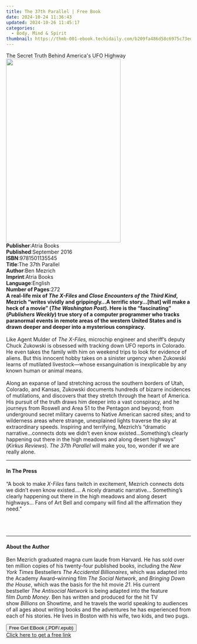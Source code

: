 ```yaml
---
title: The 37th Parallel | Free Book
date: 2024-10-24 11:36:43
updated: 2024-10-26 11:45:17
categories:
  - Body, Mind & Spirit
thumbnail: https://thmb-001-ebook.techidaily.com/b209fa486d58c6975c73ed55d9836abcf165b73e1a0706f7f03fef4bad4f0c6b.jpg
---
```

<main id="book-container">
  <div class="flex flex-col">
    <div class="book-brief flex-1 py-6 px-4 sm:p-6 md:py-10 md:px-8">
      <!-- brief-->
      <div class="book-brief-main">
        The Secret Truth Behind America's UFO Highway
      </div>
    </div>
    <div
      class="book-meta-info flex-1 grid gap-4 col-start-1 col-end-3 row-start-1 sm:mb-6 sm:grid-cols-4 lg:gap-6 lg:col-start-2 lg:row-end-6 lg:row-span-6 lg:mb-0"
    >
      <div
        class="book-meta-info-left place-content-center mt-4 p-4 text-sm leading-6 col-start-2 col-span-2 dark:text-slate-400"
      >
        <img
          class="w-full h-500 object-cover rounded-lg sm:h-255 sm:col-span-2 lg:col-span-full"
          src="https://img-001-ebook.techidaily.com/0a01747dc429c006cc59875421b4e9885353291dd7a82e86fbf4ccf37cc82bba.jpg"
          alt=""
          width="312"
          height="500"
        />
      </div>
      <div
        class="book-meta-info-right mt-2 col-start-1 row-start-2 col-span-3 self-center"
      >
        <!-- meta data  -->
        <div class="flex flex-col px-4 md:px-8">
          <div class="flex-1">
            <strong>Publisher</strong>:<span class="px-2">Atria Books</span>
          </div>
          <div class="flex-1">
            <strong>Published</strong>:<span class="px-2">September 2016</span>
          </div>
          <div class="flex-1">
            <strong>ISBN</strong>:<span class="px-2">9781501135545</span>
          </div>
          <div class="flex-1">
            <strong>Title</strong>:<span class="px-2">The 37th Parallel</span>
          </div>
          <div class="flex-1">
            <strong>Author</strong>:<span class="px-2">Ben Mezrich</span>
          </div>
          <div class="flex-1">
            <strong>Imprint</strong>:<span class="px-2">Atria Books</span>
          </div>
          <div class="flex-1">
            <strong>Language</strong>:<span class="px-2">English</span>
          </div>
          <div class="flex-1">
            <strong>Number of Pages</strong>:<span class="px-2">272</span>
          </div>
        </div>
      </div>
    </div>
    <div class="book-description flex-1 py-6 px-4 sm:p-6 md:py-10 md:px-8">
      <div class="book-description-main">
        <div accordion-content="" id="description">
          <b
            >A real-life mix of <i>The X-Files </i>and
            <i>Close Encounters of the Third Kind</i>, Mezrich “writes vividly
            and grippingly…A terrific story…[that] will make a heck of a movie”
            (<i>The</i> <i>Washington Post</i>). Here is the “fascinating” (<i
              >Publishers Weekly</i
            >) true story of a computer programmer who tracks paranormal events
            in remote areas of the western United States and is drawn deeper and
            deeper into a mysterious conspiracy.</b
          ><br /><br />Like Agent Mulder of <i>The X-Files,</i> microchip
          engineer and sheriff’s deputy Chuck Zukowski is obsessed with tracking
          down UFO reports in Colorado. He even takes the family with him on
          weekend trips to look for evidence of aliens. But this innocent hobby
          takes on a sinister urgency when Zukowski learns of mutilated
          livestock—whose exsanguination is inexplicable by any known human or
          animal means.<br />
          <br />Along an expanse of land stretching across the southern borders
          of Utah, Colorado, and Kansas, Zukowski documents hundreds of bizarre
          incidences of mutilations, and discovers that they stretch through the
          heart of America. His pursuit of the truth draws him deeper into a
          vast conspiracy, and he journeys from Roswell and Area 51 to the
          Pentagon and beyond; from underground secret military caverns to
          Native American sacred sites; and to wilderness areas where strange,
          unexplained lights traverse the sky at extraordinary speeds. Inspiring
          and terrifying, Mezrich’s “dramatic narrative…connects dots we didn’t
          even know existed…Something’s clearly happening out there in the high
          meadows and along desert highways” (<i>Kirkus Reviews</i>).
          <i>The 37th Parallel </i>will make you, too, wonder if we are really
          alone.
        </div>
        <div class="accordion-fader"></div>
      </div>
    </div>
    <div class="book-excerpts flex-1 py-6 px-4 sm:p-6 md:py-10 md:px-8">
      <!-- excerpts-->
      <div class="book-excerpts-main">
        <hr />
        <h4 class="placeholder placeholder-heading">
          <span>In The Press</span>
        </h4>
        <p>
          “A book to make <i>X-Files </i>fans twitch in excitement, Mezrich
          connects dots we didn’t even know existed.…&nbsp;A nicely dramatic
          narrative... Something’s clearly happening out there in the high
          meadows and along desert highways... Fans of Art Bell and company will
          find all the affirmation they need.”<br />
          <br />&nbsp;<br />
          <br />
        </p>
      </div>
    </div>
    <div class="book-about-author flex-1 py-6 px-4 sm:p-6 md:py-10 md:px-8">
      <!-- about author-->
      <div class="book-main-author-main">
        <hr />
        <h4 class="placeholder placeholder-heading">
          <span>About the Author</span>
        </h4>
        <p>
          Ben Mezrich graduated magna cum laude from Harvard. He has sold over
          ten million copies of his twenty-four published books, including
          the&nbsp;<i>New York Times</i>&nbsp;Bestsellers&nbsp;<i
            >The Accidental Billionaires</i
          >, which was adapted into the Academy Award–winning film&nbsp;<i
            >The Social Network</i
          >, and&nbsp;<i>Bringing Down the House</i>, which was the basis for
          the hit movie&nbsp;<i>21</i>. His current bestseller&nbsp;<i
            >The Antisocial Network&nbsp;</i
          >is being adapted into the feature film&nbsp;<i>Dumb Money</i>. Ben
          has written and produced for the hit TV
          show&nbsp;<i>Billions</i>&nbsp;on Showtime, and he travels the world
          speaking to audiences of all ages about writing books and the
          adventures he has experienced from each of his stories. He lives in
          Boston with his wife, two kids, and two pugs.
        </p>
      </div>
    </div>
    <div class="book-free-get flex-1 py-6 px-4 sm:p-6 md:py-10 md:px-8">
      <button
        id="btn-free-get"
        class="bg-blue-500 hover:bg-blue-700 text-white font-bold py-2 px-4 rounded"
      >
        Free Get EBook (.PDF/.epub)
      </button>
      <div id="countdown-display" class="px-2 text-lg mt-2"></div>
      <a
        id="free-link"
        class="hidden bg-blue-500 hover:bg-blue-700 text-white font-bold py-2 px-4 rounded"
        href="https://www.ebooks.com/en-us/book/2262112/the-37th-parallel/ben-mezrich/"
        target="_blank"
        >Click here to get a free link</a
      >
    </div>
    <script>
      let countdownTime = 0;
      let countdownInterval = null;
      document
        .getElementById('btn-free-get')
        .addEventListener('click', startCountdown);
      function startCountdown() {
        countdownTime = new Date().getTime() + 60000 * 3;
        countdownInterval = setInterval(updateCountdown, 1000);
        document.getElementById('btn-free-get').disabled = true;
        document
          .getElementById('btn-free-get')
          .classList.add('bg-gray-500', 'cursor-not-allowed');
      }
      function updateCountdown() {
        let currentTime = new Date().getTime();
        let timeLeft = countdownTime - currentTime;
        let secondsLeft = Math.floor(timeLeft / 1000);
        document.getElementById('countdown-display').innerHTML =
          `Remaining time: ${secondsLeft} seconds.`;
        if (secondsLeft <= 0) {
          clearInterval(countdownInterval);
          document.getElementById('btn-free-get').classList.add('hidden');
          document.getElementById('free-link').classList.remove('hidden');
          document.getElementById('countdown-display').innerHTML = '';
        }
      }
    </script>
  </div>
</main>
